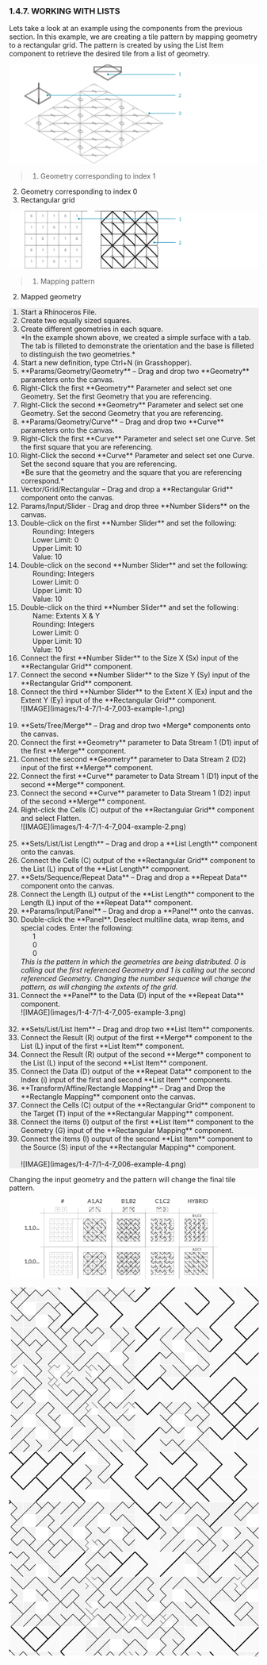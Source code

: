 ### 1.4.7. WORKING WITH LISTS

Lets take a look at an example using the components from the previous section. In this example, we are creating a tile pattern by mapping geometry to a rectangular grid. The pattern is created by using the List Item component to retrieve the desired tile from a list of geometry.

![IMAGE](images/1-4-7/1-4-7_001-working-with-lists.png)
>1. Geometry corresponding to index 1
2. Geometry corresponding to index 0
3. Rectangular grid

![IMAGE](images/1-4-7/1-4-7_002-mapping.png)
>1. Mapping pattern
2. Mapped geometry

<ol style="background-color:#EEEEEE">
<li> Start a Rhinoceros File. </li>
<li> Create two equally sized squares. </li>
<li> Create different geometries in each square.<br>
*In the example shown above, we created a simple surface with a tab. The tab is filleted to demonstrate the orientation and the base is filleted to distinguish the two geometries.*</li>
<li> Start a new definition, type Ctrl+N (in Grasshopper). </li>
<li> **Params/Geometry/Geometry** – Drag and drop two **Geometry** parameters onto the canvas. </li>
<li> Right-Click the first **Geometry** Parameter and select set one Geometry. Set the first Geometry that you are referencing. </li>
<li> Right-Click the second **Geometry** Parameter and select set one Geometry. Set the second Geometry that you are referencing. </li>
<li> **Params/Geometry/Curve** – Drag and drop two **Curve** parameters onto the canvas. </li>
<li> Right-Click the first **Curve** Parameter and select set one Curve. Set the first square that you are referencing. </li>
<li> Right-Click the second **Curve** Parameter and select set one Curve. Set the second square that you are referencing. <br>
*Be sure that the geometry and the square that you are referencing correspond.*</li>
<li> Vector/Grid/Rectangular – Drag and drop a **Rectangular Grid** component onto the canvas. </li>
<li> Params/Input/Slider - Drag and drop three **Number Sliders** on the canvas. </li>
<li> Double-click on the first **Number Slider** and set the following:
<ul>Rounding: Integers<br>
Lower Limit: 0<br>
Upper Limit: 10<br>
Value: 10 </ul></li>
<li> Double-click on the second **Number Slider** and set the following:
<ul>Rounding: Integers<br>
Lower Limit: 0<br>
Upper Limit: 10<br>
Value: 10 </ul></li>
<li> Double-click on the third **Number Slider** and set the following:
<ul>Name: Extents X & Y<br>
Rounding: Integers<br>
Lower Limit: 0<br>
Upper Limit: 10<br>
Value: 10 </ul></li>
<li> Connect the first **Number Slider** to the Size X (Sx) input of the **Rectangular Grid** component. </li>
<li> Connect the second **Number Slider** to the Size Y (Sy) input of the **Rectangular Grid** component. </li>
<li> Connect the third **Number Slider** to the Extent X (Ex) input and the Extent Y (Ey) input of the **Rectangular Grid** component. <br>
![IMAGE](images/1-4-7/1-4-7_003-example-1.png) </li>
<br>
<li> **Sets/Tree/Merge** – Drag and drop two *Merge* components onto the canvas. </li>
<li> Connect the first **Geometry** parameter to Data Stream 1 (D1) input of the first **Merge** component. </li>
<li> Connect the second **Geometry** parameter to Data Stream 2 (D2) input of the first **Merge** component. </li>
<li> Connect the first **Curve** parameter to Data Stream 1 (D1) input of the second **Merge** component. </li>
<li> Connect the second **Curve** parameter to Data Stream 1 (D2) input of the second **Merge** component. </li>
<li> Right-click the Cells (C) output of the **Rectangular Grid** component and select Flatten. <br>
![IMAGE](images/1-4-7/1-4-7_004-example-2.png) </li>
<br>
<li> **Sets/List/List Length** – Drag and drop a **List Length** component onto the canvas. </li>
<li> Connect the Cells (C) output of the **Rectangular Grid** component to the List (L) input of the **List Length** component. </li>
<li> **Sets/Sequence/Repeat Data** – Drag and drop a **Repeat Data** component onto the canvas. </li>
<li> Connect the Length (L) output of the **List Length** component to the Length (L) input of the **Repeat Data** component. </li>
<li> **Params/Input/Panel** – Drag and drop a **Panel** onto the canvas. </li>
<li> Double-click the **Panel**. Deselect multiline data, wrap items, and special codes. Enter the following:
<ul>1<br>
0<br>
0</ul></li>
<i>This is the pattern in which the geometries are being distributed. 0 is calling out the first referenced Geometry and 1 is calling out the second referenced Geometry. Changing the number sequence will change the pattern, as will changing the extents of the grid.</i></ul>
<li> Connect the **Panel** to the Data (D) input of the **Repeat Data** component. <br>
![IMAGE](images/1-4-7/1-4-7_005-example-3.png)</li>
<br>
<li> **Sets/List/List Item** – Drag and drop two **List Item** components. </li>
<li> Connect the Result (R) output of the first **Merge** component to the List (L) input of the first **List Item** component. </li>
<li> Connect the Result (R) output of the second **Merge** component to the List (L) input of the second **List Item** component. </li>
<li> Connect the Data (D) output of the **Repeat Data** component to the Index (i) input of the first and second **List Item** components. </li>
<li> **Transform/Affine/Rectangle Mapping** – Drag and Drop the **Rectangle Mapping** component onto the canvas. </li>
<li> Connect the Cells (C) output of the **Rectangular Grid** component to the Target (T) input of the **Rectangular Mapping** component. </li>
<li> Connect the items (I) output of the first **List Item** component to the Geometry (G) input of the **Rectangular Mapping** component. </li>
<li> Connect the items (I) output of the second **List Item** component to the Source (S) input of the **Rectangular Mapping** component. <br>
<br>
![IMAGE](images/1-4-7/1-4-7_006-example-4.png) </li>
</ol>

Changing the input geometry and the pattern will change the final tile pattern.

![IMAGE](images/1-4-7/1-4-7_007-example-results.png)

![IMAGE](images/1-4-7/1-4-7_008-large-example.png)
